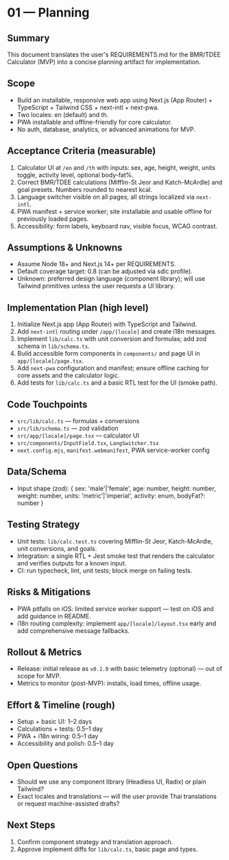 # 01 — Planning

## Summary

This document translates the user's REQUIREMENTS.md for the BMR/TDEE Calculator (MVP) into a concise planning artifact for implementation.

## Scope

-   Build an installable, responsive web app using Next.js (App Router) + TypeScript + Tailwind CSS + next-intl + next-pwa.
-   Two locales: en (default) and th.
-   PWA installable and offline-friendly for core calculator.
-   No auth, database, analytics, or advanced animations for MVP.

## Acceptance Criteria (measurable)

1. Calculator UI at `/en` and `/th` with inputs: sex, age, height, weight, units toggle, activity level, optional body-fat%.
2. Correct BMR/TDEE calculations (Mifflin-St Jeor and Katch-McArdle) and goal presets. Numbers rounded to nearest kcal.
3. Language switcher visible on all pages; all strings localized via `next-intl`.
4. PWA manifest + service worker; site installable and usable offline for previously loaded pages.
5. Accessibility: form labels, keyboard nav, visible focus, WCAG contrast.

## Assumptions & Unknowns

-   Assume Node 18+ and Next.js 14+ per REQUIREMENTS.
-   Default coverage target: 0.8 (can be adjusted via sdlc profile).
-   Unknown: preferred design language (component library); will use Tailwind primitives unless the user requests a UI library.

## Implementation Plan (high level)

1. Initialize Next.js app (App Router) with TypeScript and Tailwind.
2. Add `next-intl` routing under `/app/[locale]` and create i18n messages.
3. Implement `lib/calc.ts` with unit conversion and formulas; add zod schema in `lib/schema.ts`.
4. Build accessible form components in `components/` and page UI in `app/[locale]/page.tsx`.
5. Add `next-pwa` configuration and manifest; ensure offline caching for core assets and the calculator logic.
6. Add tests for `lib/calc.ts` and a basic RTL test for the UI (smoke path).

## Code Touchpoints

-   `src/lib/calc.ts` — formulas + conversions
-   `src/lib/schema.ts` — zod validation
-   `src/app/[locale]/page.tsx` — calculator UI
-   `src/components/InputField.tsx`, `LangSwitcher.tsx`
-   `next.config.mjs`, `manifest.webmanifest`, PWA service-worker config

## Data/Schema

-   Input shape (zod): { sex: 'male'|'female', age: number, height: number, weight: number, units: 'metric'|'imperial', activity: enum, bodyFat?: number }

## Testing Strategy

-   Unit tests: `lib/calc.test.ts` covering Mifflin-St Jeor, Katch-McArdle, unit conversions, and goals.
-   Integration: a single RTL + Jest smoke test that renders the calculator and verifies outputs for a known input.
-   CI: run typecheck, lint, unit tests; block merge on failing tests.

## Risks & Mitigations

-   PWA pitfalls on iOS: limited service worker support — test on iOS and add guidance in README.
-   i18n routing complexity: implement `app/[locale]/layout.tsx` early and add comprehensive message fallbacks.

## Rollout & Metrics

-   Release: initial release as `v0.1.0` with basic telemetry (optional) — out of scope for MVP.
-   Metrics to monitor (post-MVP): installs, load times, offline usage.

## Effort & Timeline (rough)

-   Setup + basic UI: 1–2 days
-   Calculations + tests: 0.5–1 day
-   PWA + i18n wiring: 0.5–1 day
-   Accessibility and polish: 0.5–1 day

## Open Questions

-   Should we use any component library (Headless UI, Radix) or plain Tailwind?
-   Exact locales and translations — will the user provide Thai translations or request machine-assisted drafts?

## Next Steps

1. Confirm component strategy and translation approach.
2. Approve implement diffs for `lib/calc.ts`, basic page and types.
